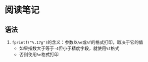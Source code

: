 # 阅读笔记
## 语法
1. `fprintf("%.17g")`的含义：参数以`%e`或`%f`的格式打印，取决于它的值
	* 如果指数大于等于`-4`但小于精度字段，就使用`%f`格式
	* 否则使用`%e`格式打印